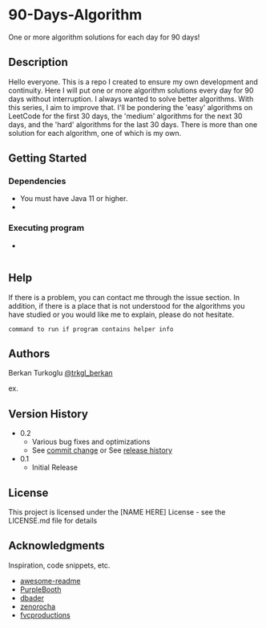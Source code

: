 # 90-Days-Algorithm
One or more algorithm solutions for each day for 90 days!

## Description
Hello everyone. This is a repo I created to ensure my own 
development and continuity. Here I will put one or more algorithm 
solutions every day for 90 days without interruption. I always wanted 
to solve better algorithms. With this series, I aim to improve that. 
I'll be pondering the 'easy' algorithms on LeetCode for the first 30 
days, the 'medium' algorithms for the next 30 days, and the 'hard' 
algorithms for the last 30 days. There is more than one solution 
for each algorithm, one of which is my own.

## Getting Started

### Dependencies

* You must have Java 11 or higher.
* 

### Executing program

*

```

```

## Help

If there is a problem, you can contact me through the issue section. 
In addition, if there is a place that is not understood for the 
algorithms you 
have studied or you would like me to explain, please do not hesitate.
```
command to run if program contains helper info
```

## Authors

Berkan Turkoglu [@trkgl_berkan](https://twitter.com/trkgl_berkan)


ex. 

## Version History

* 0.2
    * Various bug fixes and optimizations
    * See [commit change]() or See [release history]()
* 0.1
    * Initial Release

## License

This project is licensed under the [NAME HERE] License - see the LICENSE.md file for details

## Acknowledgments

Inspiration, code snippets, etc.
* [awesome-readme](https://github.com/matiassingers/awesome-readme)
* [PurpleBooth](https://gist.github.com/PurpleBooth/109311bb0361f32d87a2)
* [dbader](https://github.com/dbader/readme-template)
* [zenorocha](https://gist.github.com/zenorocha/4526327)
* [fvcproductions](https://gist.github.com/fvcproductions/1bfc2d4aecb01a834b46)